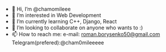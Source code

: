 - 👋 Hi, I’m @chamomileee
- 👀 I’m interested in Web Development
- 🌱 I’m currently learning C++, Django, React
- 💞️ I’m looking to collaborate on anyone who wants to :)
- 📫 How to reach me: 
      e-mail: roman.borysenko50@gmail.com
      Telegram(prefered):@cham0mileeeee
<!---
chamomileee/chamomileee is a ✨ special ✨ repository because its `README.md` (this file) appears on your GitHub profile.
You can click the Preview link to take a look at your changes.
--->
